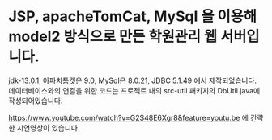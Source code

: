 # JSP, apacheTomCat, MySql 을 이용해 model2 방식으로 만든 학원관리 웹 서버입니다.
jdk-13.0.1, 아파치톰캣은 9.0, MySql은 8.0.21, JDBC 5.1.49 에서 제작되었습니다.  
데이터베이스와의 연결을 위한 코드는 프로젝트 내의 src-util 패키지의 DbUtil.java에 작성되어있습니다.


https://www.youtube.com/watch?v=G2S48E6Xgr8&feature=youtu.be 에 간략한 시연영상이 있습니다.  
